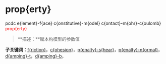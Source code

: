 # prop{erty}
pcdc e{lement}-f{ace} c{onstitutive}-m{odel} c{ontact}-m{ohr}-c{oulomb} <span style='color: red;'>prop{erty}</span>
> **描述：**赋本构模型的参数值

**子关键词：**[f{riction}](e{lement}-f{ace}/c{onstitutive}-m{odel}/c{ontact}-m{ohr}-c{oulomb}/prop{erty}/f{riction}/)，[c{ohesion}](e{lement}-f{ace}/c{onstitutive}-m{odel}/c{ontact}-m{ohr}-c{oulomb}/prop{erty}/c{ohesion}/)，[p{enalty}-s{hear}](e{lement}-f{ace}/c{onstitutive}-m{odel}/c{ontact}-m{ohr}-c{oulomb}/prop{erty}/p{enalty}-s{hear}/)，[p{enalty}-n{ormal}](e{lement}-f{ace}/c{onstitutive}-m{odel}/c{ontact}-m{ohr}-c{oulomb}/prop{erty}/p{enalty}-n{ormal}/)，[d{amping}-t](e{lement}-f{ace}/c{onstitutive}-m{odel}/c{ontact}-m{ohr}-c{oulomb}/prop{erty}/d{amping}-t/)，[d{amping}-b](e{lement}-f{ace}/c{onstitutive}-m{odel}/c{ontact}-m{ohr}-c{oulomb}/prop{erty}/d{amping}-b/)，
